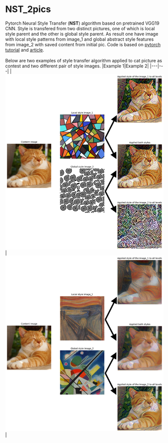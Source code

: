 # NST_2pics
Pytorch Neural Style Transfer (**NST**) algorithm based on pretrained VGG19 CNN. Style is transfered from two distinct pictures, one of which is local style parent and the other is global style parent. As result one have image with local style patterns from image_1 and global abstract style features from image_2 with saved content from initial pic.
Code is based on [pytorch tutorial](https://pytorch.org/tutorials/advanced/neural_style_tutorial.html) and [article](https://arxiv.org/abs/1508.06576).<br/>
<br/>
Below are two examples of style transfer algorithm applied to cat picture as contest and two different pair of style images.
|Example 1|Example 2|
|---|---|
|![](https://github.com/addward/NST_2pics/blob/master/images/cat_stylized_1.png)|![](https://github.com/addward/NST_2pics/blob/master/images/cat_stylized_2.png)|

